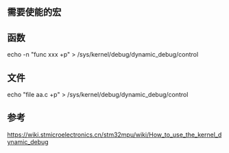 
## 需要使能的宏

## 函数
echo -n "func xxx +p" > /sys/kernel/debug/dynamic_debug/control 

## 文件
echo "file aa.c +p" > /sys/kernel/debug/dynamic_debug/control

## 参考
https://wiki.stmicroelectronics.cn/stm32mpu/wiki/How_to_use_the_kernel_dynamic_debug
